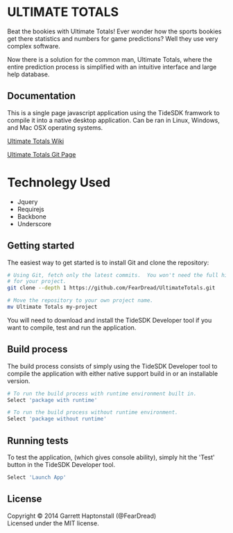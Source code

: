 ULTIMATE TOTALS
====================

Beat the bookies with Ultimate Totals!  Ever wonder how the sports bookies get there 
statistics and numbers for game predictions?  Well they use very complex software.  

Now there is a solution for the common man, Ultimate Totals, where the entire prediction
process is simplified with an intuitive interface and large help database.  

## Documentation ##

This is a single page javascript application using the TideSDK framwork to compile
it into a native desktop application.  Can be ran in Linux, Windows, and Mac OSX operating
systems.

[Ultimate Totals Wiki](https://github.com/FearDread/UltimateTotals/wiki)

[Ultimate Totals Git Page](http://feardread.github.io/UltimateTotals)

# Technolegy Used
  - Jquery
  - Requirejs
  - Backbone
  - Underscore

## Getting started ##

The easiest way to get started is to install Git and clone the repository:

``` bash
# Using Git, fetch only the latest commits.  You won't need the full history
# for your project.
git clone --depth 1 https://github.com/FearDread/UltimateTotals.git

# Move the repository to your own project name.
mv Ultimate Totals my-project
```

You will need to download and install the TideSDK Developer tool 
if you want to compile, test and run the application. 

## Build process ##

The build process consists of simply using the TideSDK Developer tool to compile the 
application with either native support build in or an installable version.

``` bash
# To run the build process with runtime environment built in.
Select 'package with runtime'

# To run the build process without runtime environment. 
Select 'package without runtime'
```

## Running tests ##

To test the application, (which gives console ability), simply hit the 'Test' button
in the TideSDK Developer tool.

``` bash
Select 'Launch App'
```
## License ##
Copyright © 2014 Garrett Haptonstall (@FearDread)  
Licensed under the MIT license.
